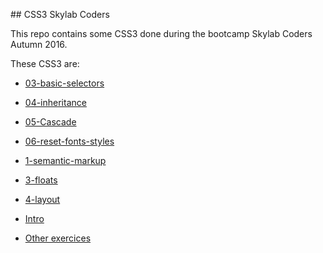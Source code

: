 
## CSS3 Skylab Coders

This repo contains some CSS3 done during the bootcamp Skylab Coders Autumn 2016.

These CSS3 are:

* [03-basic-selectors](https://github.com/FerranGT/CSS3/tree/master/03-basic-selectors)

* [04-inheritance](https://github.com/FerranGT/CSS3/tree/master/04-inheritance)

* [05-Cascade](https://github.com/FerranGT/CSS3/tree/master/05-Cascade)

* [06-reset-fonts-styles](https://github.com/FerranGT/CSS3/tree/master/06-reset-fonts-styles)

* [1-semantic-markup](https://github.com/FerranGT/CSS3/tree/master/1-semantic-markup)

* [3-floats](https://github.com/FerranGT/CSS3/tree/master/3-floats)

* [4-layout](https://github.com/FerranGT/CSS3/tree/master/4-layout)

* [Intro](https://github.com/FerranGT/CSS3/tree/master/Intro)

* [Other exercices](https://github.com/FerranGT/CSS3/tree/master/Other%20exercices)




